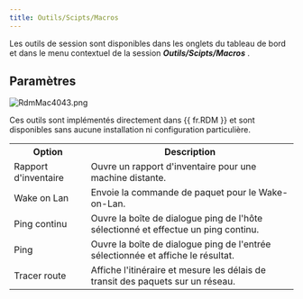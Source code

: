 ```yaml
---
title: Outils/Scipts/Macros
---
```

Les outils de session sont disponibles dans les onglets du tableau de bord et dans le menu contextuel de la session ***Outils/Scipts/Macros*** . 

## Paramètres 

![RdmMac4043.png](/img/fr/rdm/mac/RdmMac4043.png) 

Ces outils sont implémentés directement dans {{ fr.RDM }} et sont disponibles sans aucune installation ni configuration particulière. 

<table>
	<tr>
		<th>
Option 
		</th>
		<th>
Description 
		</th>
	</tr>
	<tr>
		<td>
Rapport d'inventaire 
		</td>
		<td>
Ouvre un rapport d'inventaire pour une machine distante. 
		</td>
	</tr>
	<tr>
		<td>
Wake on Lan 
		</td>
		<td>
Envoie la commande de paquet pour le Wake-on-Lan. 
		</td>
	</tr>
	<tr>
		<td>
Ping continu 
		</td>
		<td>
Ouvre la boîte de dialogue ping de l'hôte sélectionné et effectue un ping continu. 
		</td>
	</tr>
	<tr>
		<td>
Ping 
		</td>
		<td>
Ouvre la boîte de dialogue ping de l'entrée sélectionnée et affiche le résultat. 
		</td>
	</tr>
	<tr>
		<td>
Tracer route 
		</td>
		<td>
Affiche l'itinéraire et mesure les délais de transit des paquets sur un réseau. 
		</td>
	</tr>
</table>


